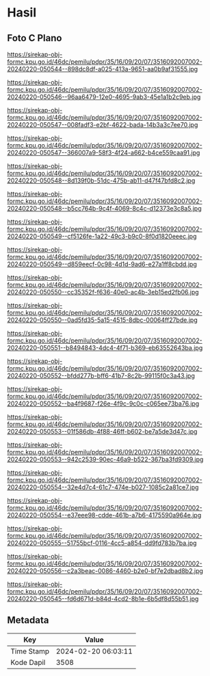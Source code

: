 # Hasil

## Foto C Plano

https://sirekap-obj-formc.kpu.go.id/46dc/pemilu/pdpr/35/16/09/20/07/3516092007002-20240220-050544--898dc8df-a025-413a-9651-aa0b9af31555.jpg

https://sirekap-obj-formc.kpu.go.id/46dc/pemilu/pdpr/35/16/09/20/07/3516092007002-20240220-050546--96aa6479-12e0-4695-9ab3-45e1a1b2c9eb.jpg

https://sirekap-obj-formc.kpu.go.id/46dc/pemilu/pdpr/35/16/09/20/07/3516092007002-20240220-050547--008fadf3-e2bf-4622-bada-14b3a3c7ee70.jpg

https://sirekap-obj-formc.kpu.go.id/46dc/pemilu/pdpr/35/16/09/20/07/3516092007002-20240220-050547--366007a9-58f3-4f24-a662-b4ce559caa91.jpg

https://sirekap-obj-formc.kpu.go.id/46dc/pemilu/pdpr/35/16/09/20/07/3516092007002-20240220-050548--8d139f0b-51dc-475b-ab11-d47f47bfd8c2.jpg

https://sirekap-obj-formc.kpu.go.id/46dc/pemilu/pdpr/35/16/09/20/07/3516092007002-20240220-050548--b5cc764b-9c4f-4069-8c4c-d12373e3c8a5.jpg

https://sirekap-obj-formc.kpu.go.id/46dc/pemilu/pdpr/35/16/09/20/07/3516092007002-20240220-050549--cf5126fe-1a22-49c3-b9c0-8f0d1820eeec.jpg

https://sirekap-obj-formc.kpu.go.id/46dc/pemilu/pdpr/35/16/09/20/07/3516092007002-20240220-050549--d859eecf-0c98-4d1d-9ad6-e27a1ff8cbdd.jpg

https://sirekap-obj-formc.kpu.go.id/46dc/pemilu/pdpr/35/16/09/20/07/3516092007002-20240220-050550--cc35352f-f636-40e0-ac4b-3eb15ed2fb06.jpg

https://sirekap-obj-formc.kpu.go.id/46dc/pemilu/pdpr/35/16/09/20/07/3516092007002-20240220-050550--0ad5fd35-5a15-4515-8dbc-00064ff27bde.jpg

https://sirekap-obj-formc.kpu.go.id/46dc/pemilu/pdpr/35/16/09/20/07/3516092007002-20240220-050551--b8494843-4dc4-4f71-b369-eb63552643ba.jpg

https://sirekap-obj-formc.kpu.go.id/46dc/pemilu/pdpr/35/16/09/20/07/3516092007002-20240220-050552--bfdd277b-bff6-41b7-8c2b-99115f0c3a43.jpg

https://sirekap-obj-formc.kpu.go.id/46dc/pemilu/pdpr/35/16/09/20/07/3516092007002-20240220-050552--ba4f9687-f26e-4f9c-9c0c-c065ee73ba76.jpg

https://sirekap-obj-formc.kpu.go.id/46dc/pemilu/pdpr/35/16/09/20/07/3516092007002-20240220-050553--01f586db-4f88-46ff-b602-be7a5de3d47c.jpg

https://sirekap-obj-formc.kpu.go.id/46dc/pemilu/pdpr/35/16/09/20/07/3516092007002-20240220-050553--942c2539-90ec-46a9-b522-367ba3fd9309.jpg

https://sirekap-obj-formc.kpu.go.id/46dc/pemilu/pdpr/35/16/09/20/07/3516092007002-20240220-050554--32e4d7c4-61c7-474e-b027-1085c2a81ce7.jpg

https://sirekap-obj-formc.kpu.go.id/46dc/pemilu/pdpr/35/16/09/20/07/3516092007002-20240220-050554--e37eee98-cdde-461b-a7b6-4175590a964e.jpg

https://sirekap-obj-formc.kpu.go.id/46dc/pemilu/pdpr/35/16/09/20/07/3516092007002-20240220-050555--51755bcf-0116-4cc5-a854-dd9fd783b7ba.jpg

https://sirekap-obj-formc.kpu.go.id/46dc/pemilu/pdpr/35/16/09/20/07/3516092007002-20240220-050556--c2a3beac-0086-4460-b2e0-bf7e2dbad8b2.jpg

https://sirekap-obj-formc.kpu.go.id/46dc/pemilu/pdpr/35/16/09/20/07/3516092007002-20240220-050545--fd6d671d-b84d-4cd2-8b1e-6b5df8d55b51.jpg


## Metadata

| Key        | Value               |
| ---------- | ------------------- |
| Time Stamp | 2024-02-20 06:03:11 |
| Kode Dapil | 3508                |



